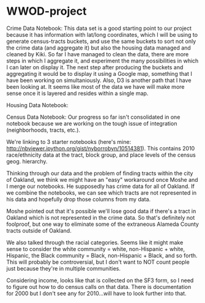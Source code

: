 WWOD-project
============

Crime Data Notebook: This data set is a good starting point to our project because it has information with lat/long coordinates, which I will be using to generate census-tracts buckets, and use the same buckets to sort not only the crime data (and aggregate it) but also the housing data managed and cleaned by Kiki. So far I have managed to clean the data, there are more steps in which I aggregate it, and experiment the many possibilities in which I can later on display it. The next step after producing the buckets and aggregating it would be to display it using a Google map, something that I have been working on simultaniously. Also, D3 is another path that I have been looking at. It seems like most of the data we have will make more sense once it is layered and resides within a single map. 

Housing Data Notebook:

Census Data Notebook:
Our progress so far isn't consolidated in one notebook because we are working on the tough issue of integration (neighborhoods, tracts, etc.).

We're linking to 3 starter notebooks (here's mine: http://nbviewer.ipython.org/gist/nyborrobyn/10514381). This contains 2010 race/ethnicity data at the tract, block group, and place levels of the census geog. hierarchy.

Thinking through our data and the problem of finding tracts within the city of Oakland, we think we might have an "easy" workaround once Moshe and I merge our notebooks. He supposedly has crime data for all of Oakland. If we combine the notebooks, we can see which tracts are not represented in his data and hopefully drop those columns from my data.

Moshe pointed out that it's possible we'll lose good data if there's a tract in Oakland which is not represented in the crime data. So that's definitely not foolproof, but one way to eliminate some of the extraneous Alameda County tracts outside of Oakland.

We also talked through the racial categories. Seems like it might make sense to consider the white community = white, non-Hispanic + white, Hispanic, the Black community = Black, non-Hispanic + Black, and so forth. This will probably be controversial, but I don't want to NOT count people just because they're in multiple communities.

Considering income, looks like that is collected on the SF3 form, so I need to figure out how to do census calls on that data. There is documentation for 2000 but I don't see any for 2010...will have to look further into that.
